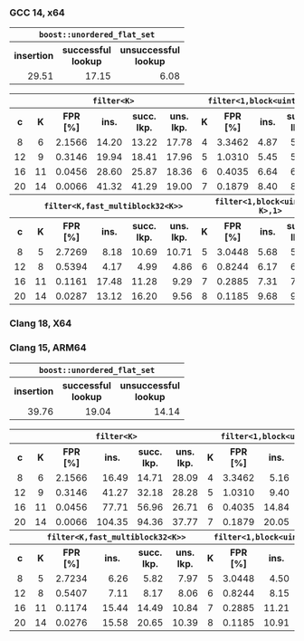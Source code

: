 ### GCC 14, x64
<!--gcc-x64/comparison_table.cpp.txt-->
<table>
  <tr><th colspan="3"><code>boost::unordered_flat_set</code></tr>
  <tr>
    <th>insertion</th>
    <th>successful<br/>lookup</th>
    <th>unsuccessful<br/>lookup</th>
  </tr>
  <tr>
    <td align="right">29.51</td>
    <td align="right">17.15</td>
    <td align="right">6.08</td>
  </tr>
</table>
<table>
  <tr>
    <th></th>
    <th colspan="5"><code>filter&lt;K></code></th>
    <th colspan="5"><code>filter&lt;1,block&lt;uint64_t,K>></code></th>
    <th colspan="5"><code>filter&lt;1,multiblock&lt;uint64_t,K>></code></th>
  </tr>
  <tr>
    <th>c</th>
    <th>K</th>
    <th>FPR<br/>[%]</th>
    <th>ins.</th>
    <th>succ.<br/>lkp.</th>
    <th>uns.<br/>lkp.</th>
    <th>K</th>
    <th>FPR<br/>[%]</th>
    <th>ins.</th>
    <th>succ.<br/>lkp.</th>
    <th>uns.<br/>lkp.</th>
    <th>K</th>
    <th>FPR<br/>[%]</th>
    <th>ins.</th>
    <th>succ.<br/>lkp.</th>
    <th>uns.<br/>lkp.</th>
  </tr>
  <tr>
    <td align="center">8</td>
    <td align="center">6</td>
    <td align="right">2.1566</td>
    <td align="right">14.20</td>
    <td align="right">13.22</td>
    <td align="right">17.78</td>
    <td align="center">4</td>
    <td align="right">3.3462</td>
    <td align="right">4.87</td>
    <td align="right">5.04</td>
    <td align="right">5.17</td>
    <td align="center">5</td>
    <td align="right">2.4515</td>
    <td align="right">7.22</td>
    <td align="right">6.89</td>
    <td align="right">6.92</td>
  </tr>
  <tr>
    <td align="center">12</td>
    <td align="center">9</td>
    <td align="right">0.3146</td>
    <td align="right">19.94</td>
    <td align="right">18.41</td>
    <td align="right">17.96</td>
    <td align="center">5</td>
    <td align="right">1.0310</td>
    <td align="right">5.45</td>
    <td align="right">5.53</td>
    <td align="right">5.48</td>
    <td align="center">8</td>
    <td align="right">0.4244</td>
    <td align="right">7.91</td>
    <td align="right">9.77</td>
    <td align="right">9.63</td>
  </tr>
  <tr>
    <td align="center">16</td>
    <td align="center">11</td>
    <td align="right">0.0456</td>
    <td align="right">28.60</td>
    <td align="right">25.87</td>
    <td align="right">18.36</td>
    <td align="center">6</td>
    <td align="right">0.4035</td>
    <td align="right">6.64</td>
    <td align="right">6.37</td>
    <td align="right">7.21</td>
    <td align="center">11</td>
    <td align="right">0.0776</td>
    <td align="right">12.65</td>
    <td align="right">15.12</td>
    <td align="right">15.03</td>
  </tr>
  <tr>
    <td align="center">20</td>
    <td align="center">14</td>
    <td align="right">0.0066</td>
    <td align="right">41.32</td>
    <td align="right">41.29</td>
    <td align="right">19.00</td>
    <td align="center">7</td>
    <td align="right">0.1879</td>
    <td align="right">8.40</td>
    <td align="right">8.72</td>
    <td align="right">8.64</td>
    <td align="center">14</td>
    <td align="right">0.0153</td>
    <td align="right">15.76</td>
    <td align="right">19.07</td>
    <td align="right">19.87</td>
  </tr>
  <tr>
    <th></th>
    <th colspan="5"><code>filter&lt;K,fast_multiblock32&ltK>></code></th>
    <th colspan="5"><code>filter&lt;1,block&lt;uint64_t, K>,1></code></th>
    <th colspan="5"><code>filter&lt;1,multiblock&lt;uint64_t,K>,1></code></th>
  </tr>
  <tr>
    <th>c</th>
    <th>K</th>
    <th>FPR<br/>[%]</th>
    <th>ins.</th>
    <th>succ.<br/>lkp.</th>
    <th>uns.<br/>lkp.</th>
    <th>K</th>
    <th>FPR<br/>[%]</th>
    <th>ins.</th>
    <th>succ.<br/>lkp.</th>
    <th>uns.<br/>lkp.</th>
    <th>K</th>
    <th>FPR<br/>[%]</th>
    <th>ins.</th>
    <th>succ.<br/>lkp.</th>
    <th>uns.<br/>lkp.</th>
  </tr>
  <tr>
    <td align="center">8</td>
    <td align="center">5</td>
    <td align="right">2.7269</td>
    <td align="right">8.18</td>
    <td align="right">10.69</td>
    <td align="right">10.71</td>
    <td align="center">5</td>
    <td align="right">3.0448</td>
    <td align="right">5.68</td>
    <td align="right">5.82</td>
    <td align="right">5.87</td>
    <td align="center">5</td>
    <td align="right">2.3208</td>
    <td align="right">7.39</td>
    <td align="right">6.79</td>
    <td align="right">6.76</td>
  </tr>
  <tr>
    <td align="center">12</td>
    <td align="center">8</td>
    <td align="right">0.5394</td>
    <td align="right">4.17</td>
    <td align="right">4.99</td>
    <td align="right">4.86</td>
    <td align="center">6</td>
    <td align="right">0.8244</td>
    <td align="right">6.17</td>
    <td align="right">6.17</td>
    <td align="right">6.17</td>
    <td align="center">8</td>
    <td align="right">0.3758</td>
    <td align="right">11.96</td>
    <td align="right">9.73</td>
    <td align="right">9.78</td>
  </tr>
  <tr>
    <td align="center">16</td>
    <td align="center">11</td>
    <td align="right">0.1161</td>
    <td align="right">17.48</td>
    <td align="right">11.28</td>
    <td align="right">9.29</td>
    <td align="center">7</td>
    <td align="right">0.2885</td>
    <td align="right">7.31</td>
    <td align="right">7.40</td>
    <td align="right">7.42</td>
    <td align="center">11</td>
    <td align="right">0.0641</td>
    <td align="right">13.17</td>
    <td align="right">13.83</td>
    <td align="right">13.51</td>
  </tr>
  <tr>
    <td align="center">20</td>
    <td align="center">14</td>
    <td align="right">0.0287</td>
    <td align="right">13.12</td>
    <td align="right">16.20</td>
    <td align="right">9.56</td>
    <td align="center">8</td>
    <td align="right">0.1185</td>
    <td align="right">9.68</td>
    <td align="right">9.55</td>
    <td align="right">9.73</td>
    <td align="center">14</td>
    <td align="right">0.0120</td>
    <td align="right">18.14</td>
    <td align="right">18.93</td>
    <td align="right">18.57</td>
  </tr>
</table>

<!--gcc-x64/comparison_table.cpp.txt-->

### Clang 18, X64
<!--clang-x64/comparison_table.cpp.txt-->
<!--clang-x64/comparison_table.cpp.txt-->

### Clang 15, ARM64
<!--clang-arm64/comparison_table.cpp.txt-->
<table>
  <tr><th colspan="3"><code>boost::unordered_flat_set</code></tr>
  <tr>
    <th>insertion</th>
    <th>successful<br/>lookup</th>
    <th>unsuccessful<br/>lookup</th>
  </tr>
  <tr>
    <td align="right">39.76</td>
    <td align="right">19.04</td>
    <td align="right">14.14</td>
  </tr>
</table>
<table>
  <tr>
    <th></th>
    <th colspan="5"><code>filter&lt;K></code></th>
    <th colspan="5"><code>filter&lt;1,block&lt;uint64_t,K>></code></th>
    <th colspan="5"><code>filter&lt;1,multiblock&lt;uint64_t,K>></code></th>
  </tr>
  <tr>
    <th>c</th>
    <th>K</th>
    <th>FPR<br/>[%]</th>
    <th>ins.</th>
    <th>succ.<br/>lkp.</th>
    <th>uns.<br/>lkp.</th>
    <th>K</th>
    <th>FPR<br/>[%]</th>
    <th>ins.</th>
    <th>succ.<br/>lkp.</th>
    <th>uns.<br/>lkp.</th>
    <th>K</th>
    <th>FPR<br/>[%]</th>
    <th>ins.</th>
    <th>succ.<br/>lkp.</th>
    <th>uns.<br/>lkp.</th>
  </tr>
  <tr>
    <td align="center">8</td>
    <td align="center">6</td>
    <td align="right">2.1566</td>
    <td align="right">16.49</td>
    <td align="right">14.71</td>
    <td align="right">28.09</td>
    <td align="center">4</td>
    <td align="right">3.3462</td>
    <td align="right">5.16</td>
    <td align="right">5.91</td>
    <td align="right">4.12</td>
    <td align="center">5</td>
    <td align="right">2.4515</td>
    <td align="right">4.88</td>
    <td align="right">6.04</td>
    <td align="right">6.28</td>
  </tr>
  <tr>
    <td align="center">12</td>
    <td align="center">9</td>
    <td align="right">0.3146</td>
    <td align="right">41.27</td>
    <td align="right">32.18</td>
    <td align="right">28.28</td>
    <td align="center">5</td>
    <td align="right">1.0310</td>
    <td align="right">9.40</td>
    <td align="right">8.00</td>
    <td align="right">7.41</td>
    <td align="center">8</td>
    <td align="right">0.4244</td>
    <td align="right">14.57</td>
    <td align="right">16.26</td>
    <td align="right">14.93</td>
  </tr>
  <tr>
    <td align="center">16</td>
    <td align="center">11</td>
    <td align="right">0.0456</td>
    <td align="right">77.71</td>
    <td align="right">56.96</td>
    <td align="right">26.71</td>
    <td align="center">6</td>
    <td align="right">0.4035</td>
    <td align="right">14.84</td>
    <td align="right">15.73</td>
    <td align="right">14.50</td>
    <td align="center">11</td>
    <td align="right">0.0776</td>
    <td align="right">25.49</td>
    <td align="right">14.12</td>
    <td align="right">15.02</td>
  </tr>
  <tr>
    <td align="center">20</td>
    <td align="center">14</td>
    <td align="right">0.0066</td>
    <td align="right">104.35</td>
    <td align="right">94.36</td>
    <td align="right">37.77</td>
    <td align="center">7</td>
    <td align="right">0.1879</td>
    <td align="right">20.05</td>
    <td align="right">15.41</td>
    <td align="right">15.95</td>
    <td align="center">14</td>
    <td align="right">0.0153</td>
    <td align="right">31.79</td>
    <td align="right">24.12</td>
    <td align="right">24.94</td>
  </tr>
  <tr>
    <th></th>
    <th colspan="5"><code>filter&lt;K,fast_multiblock32&ltK>></code></th>
    <th colspan="5"><code>filter&lt;1,block&lt;uint64_t, K>,1></code></th>
    <th colspan="5"><code>filter&lt;1,multiblock&lt;uint64_t,K>,1></code></th>
  </tr>
  <tr>
    <th>c</th>
    <th>K</th>
    <th>FPR<br/>[%]</th>
    <th>ins.</th>
    <th>succ.<br/>lkp.</th>
    <th>uns.<br/>lkp.</th>
    <th>K</th>
    <th>FPR<br/>[%]</th>
    <th>ins.</th>
    <th>succ.<br/>lkp.</th>
    <th>uns.<br/>lkp.</th>
    <th>K</th>
    <th>FPR<br/>[%]</th>
    <th>ins.</th>
    <th>succ.<br/>lkp.</th>
    <th>uns.<br/>lkp.</th>
  </tr>
  <tr>
    <td align="center">8</td>
    <td align="center">5</td>
    <td align="right">2.7234</td>
    <td align="right">6.26</td>
    <td align="right">5.82</td>
    <td align="right">7.97</td>
    <td align="center">5</td>
    <td align="right">3.0448</td>
    <td align="right">4.50</td>
    <td align="right">3.83</td>
    <td align="right">5.10</td>
    <td align="center">5</td>
    <td align="right">2.3208</td>
    <td align="right">5.47</td>
    <td align="right">6.52</td>
    <td align="right">5.50</td>
  </tr>
  <tr>
    <td align="center">12</td>
    <td align="center">8</td>
    <td align="right">0.5407</td>
    <td align="right">7.11</td>
    <td align="right">8.17</td>
    <td align="right">8.06</td>
    <td align="center">6</td>
    <td align="right">0.8244</td>
    <td align="right">8.15</td>
    <td align="right">8.25</td>
    <td align="right">8.63</td>
    <td align="center">8</td>
    <td align="right">0.3758</td>
    <td align="right">10.18</td>
    <td align="right">12.35</td>
    <td align="right">11.51</td>
  </tr>
  <tr>
    <td align="center">16</td>
    <td align="center">11</td>
    <td align="right">0.1174</td>
    <td align="right">15.44</td>
    <td align="right">14.49</td>
    <td align="right">10.84</td>
    <td align="center">7</td>
    <td align="right">0.2885</td>
    <td align="right">11.21</td>
    <td align="right">10.31</td>
    <td align="right">9.49</td>
    <td align="center">11</td>
    <td align="right">0.0641</td>
    <td align="right">16.01</td>
    <td align="right">15.53</td>
    <td align="right">13.99</td>
  </tr>
  <tr>
    <td align="center">20</td>
    <td align="center">14</td>
    <td align="right">0.0276</td>
    <td align="right">15.58</td>
    <td align="right">20.65</td>
    <td align="right">10.39</td>
    <td align="center">8</td>
    <td align="right">0.1185</td>
    <td align="right">10.91</td>
    <td align="right">9.05</td>
    <td align="right">9.35</td>
    <td align="center">14</td>
    <td align="right">0.0120</td>
    <td align="right">23.68</td>
    <td align="right">16.30</td>
    <td align="right">16.62</td>
  </tr>
</table>

<!--clang-arm64/comparison_table.cpp.txt-->
